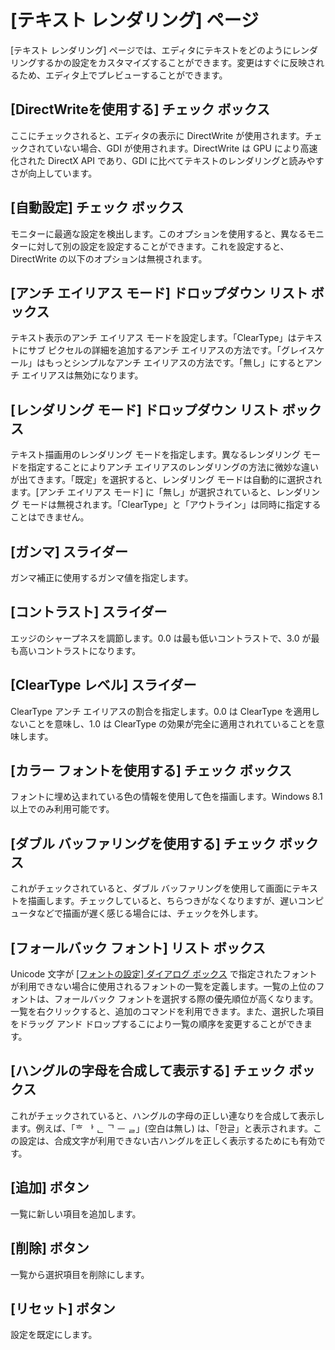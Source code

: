 # \[テキスト レンダリング\] ページ

\[テキスト レンダリング\] ページでは、エディタにテキストをどのようにレンダリングするかの設定をカスタマイズすることができます。変更はすぐに反映されるため、エディタ上でプレビューすることができます。

## \[DirectWriteを使用する\] チェック ボックス

ここにチェックされると、エディタの表示に DirectWrite が使用されます。チェックされていない場合、GDI が使用されます。DirectWrite は GPU により高速化された DirectX API であり、GDI に比べてテキストのレンダリングと読みやすさが向上しています。

## \[自動設定\] チェック ボックス

モニターに最適な設定を検出します。このオプションを使用すると、異なるモニターに対して別の設定を設定することができます。これを設定すると、DirectWrite の以下のオプションは無視されます。

## \[アンチ エイリアス モード\] ドロップダウン リスト ボックス

テキスト表示のアンチ エイリアス モードを設定します。「ClearType」はテキストにサブ ピクセルの詳細を追加するアンチ エイリアスの方法です。「グレイスケール」はもっとシンプルなアンチ エイリアスの方法です。「無し」にするとアンチ エイリアスは無効になります。

## \[レンダリング モード\] ドロップダウン リスト ボックス

テキスト描画用のレンダリング モードを指定します。異なるレンダリング モードを指定することによりアンチ エイリアスのレンダリングの方法に微妙な違いが出てきます。「既定」を選択すると、レンダリング モードは自動的に選択されます。\[アンチ エイリアス モード\] に「無し」が選択されていると、レンダリング モードは無視されます。「ClearType」と「アウトライン」は同時に指定することはできません。

## \[ガンマ\] スライダー

ガンマ補正に使用するガンマ値を指定します。

## \[コントラスト\] スライダー

エッジのシャープネスを調節します。0.0 は最も低いコントラストで、3.0 が最も高いコントラストになります。

## \[ClearType レベル\] スライダー

ClearType アンチ エイリアスの割合を指定します。0.0 は ClearType を適用しないことを意味し、1.0 は ClearType の効果が完全に適用されれていることを意味します。

## \[カラー フォントを使用する\] チェック ボックス

フォントに埋め込まれている色の情報を使用して色を描画します。Windows 8.1 以上でのみ利用可能です。

## \[ダブル バッファリングを使用する\] チェック ボックス

これがチェックされていると、ダブル バッファリングを使用して画面にテキストを描画します。チェックしていると、ちらつきがなくなりますが、遅いコンピュータなどで描画が遅く感じる場合には、チェックを外します。

## \[フォールバック フォント\] リスト ボックス

Unicode 文字が [\[フォントの設定\] ダイアログ ボックス](../../properties/font/index) で指定されたフォントが利用できない場合に使用されるフォントの一覧を定義します。一覧の上位のフォントは、フォールバック フォントを選択する際の優先順位が高くなります。一覧を右クリックすると、追加のコマンドを利用できます。また、選択した項目をドラッグ アンド ドロップするこにより一覧の順序を変更することができます。

## \[ハングルの字母を合成して表示する\] チェック ボックス

これがチェックされていると、ハングルの字母の正しい連なりを合成して表示します。例えば、「ᄒ ᅡ ᆫ ᄀ ᅳ ᆯ」(空白は無し) は、「한글」と表示されます。この設定は、合成文字が利用できない古ハングルを正しく表示するためにも有効です。

## \[追加\] ボタン

一覧に新しい項目を追加します。

## \[削除\] ボタン

一覧から選択項目を削除にします。

## \[リセット\] ボタン

設定を既定にします。

